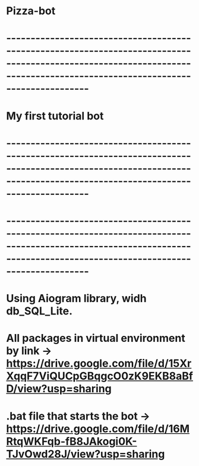 # Pizza-bot

# -------------------------------------------------------------------------------------------------------------------------------------------------------------------------
# My first tutorial bot
# -------------------------------------------------------------------------------------------------------------------------------------------------------------------------



# -------------------------------------------------------------------------------------------------------------------------------------------------------------------------
# Using Aiogram library, widh db_SQL_Lite.
# All packages in virtual environment by link -> https://drive.google.com/file/d/15XrXqqF7ViQUCpGBqgcO0zK9EKB8aBfD/view?usp=sharing
# .bat file that starts the bot -> https://drive.google.com/file/d/16MRtqWKFqb-fB8JAkogi0K-TJvOwd28J/view?usp=sharing
